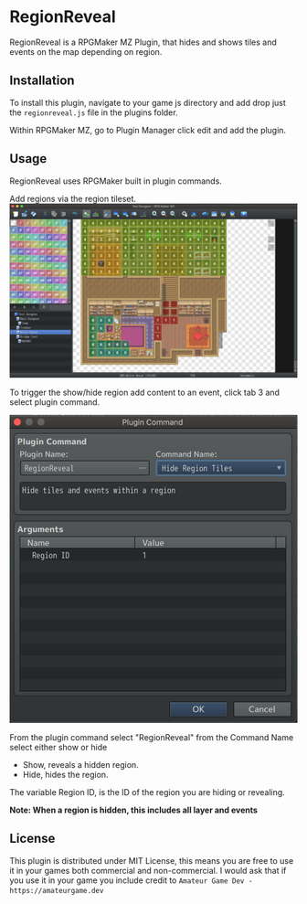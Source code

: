 # RegionReveal
RegionReveal is a RPGMaker MZ Plugin, that hides and shows tiles and events on the map depending on region.

## Installation
To install this plugin, navigate to your game js directory and add drop just the `regionreveal.js` file in the plugins folder.

Within RPGMaker MZ, go to Plugin Manager click edit and add the plugin.

## Usage
RegionReveal uses RPGMaker built in plugin commands.

Add regions via the region tileset.
![Image of Plugin Command](./screenshots/map.png)

To trigger the show/hide region add content to an event, click tab 3 and select plugin command.

![Image of Plugin Command](./screenshots/plugin-command.png)

From the plugin command select "RegionReveal" from the Command Name select either show or hide

- Show, reveals a hidden region.
- Hide, hides the region.

The variable Region ID, is the ID of the region you are hiding or revealing.

**Note: When a region is hidden, this includes all layer and events**


## License
This plugin is distributed under MIT License, this means you are free to use it in your games both commercial and non-commercial. I would ask that if you use it in your game you include credit to `Amateur Game Dev - https://amateurgame.dev`
